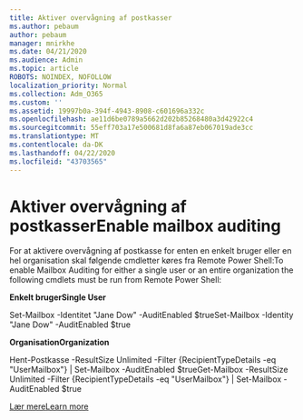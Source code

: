 ```yaml
---
title: Aktiver overvågning af postkasser
ms.author: pebaum
author: pebaum
manager: mnirkhe
ms.date: 04/21/2020
ms.audience: Admin
ms.topic: article
ROBOTS: NOINDEX, NOFOLLOW
localization_priority: Normal
ms.collection: Adm_O365
ms.custom: ''
ms.assetid: 19997b0a-394f-4943-8908-c601696a332c
ms.openlocfilehash: ae11d6be0789a5662d202b85268480a3d42922c4
ms.sourcegitcommit: 55eff703a17e500681d8fa6a87eb067019ade3cc
ms.translationtype: MT
ms.contentlocale: da-DK
ms.lasthandoff: 04/22/2020
ms.locfileid: "43703565"
---
```

# <a name="enable-mailbox-auditing"></a><span data-ttu-id="6eaa6-102">Aktiver overvågning af postkasser</span><span class="sxs-lookup"><span data-stu-id="6eaa6-102">Enable mailbox auditing</span></span>

<span data-ttu-id="6eaa6-103">For at aktivere overvågning af postkasse for enten en enkelt bruger eller en hel organisation skal følgende cmdletter køres fra Remote Power Shell:</span><span class="sxs-lookup"><span data-stu-id="6eaa6-103">To enable Mailbox Auditing for either a single user or an entire organization the following cmdlets must be run from Remote Power Shell:</span></span>
  
 <span data-ttu-id="6eaa6-104">**Enkelt bruger**</span><span class="sxs-lookup"><span data-stu-id="6eaa6-104">**Single User**</span></span>
  
<span data-ttu-id="6eaa6-105">Set-Mailbox -Identitet "Jane Dow" -AuditEnabled $true</span><span class="sxs-lookup"><span data-stu-id="6eaa6-105">Set-Mailbox -Identity "Jane Dow" -AuditEnabled $true</span></span>
  
 <span data-ttu-id="6eaa6-106">**Organisation**</span><span class="sxs-lookup"><span data-stu-id="6eaa6-106">**Organization**</span></span>
  
<span data-ttu-id="6eaa6-107">Hent-Postkasse -ResultSize Unlimited -Filter {RecipientTypeDetails -eq "UserMailbox"} | Set-Mailbox -AuditEnabled $true</span><span class="sxs-lookup"><span data-stu-id="6eaa6-107">Get-Mailbox -ResultSize Unlimited -Filter {RecipientTypeDetails -eq "UserMailbox"} | Set-Mailbox -AuditEnabled $true</span></span>
  
[<span data-ttu-id="6eaa6-108">Lær mere</span><span class="sxs-lookup"><span data-stu-id="6eaa6-108">Learn more</span></span>](https://docs.microsoft.com/office365/securitycompliance/enable-mailbox-auditing)
  

